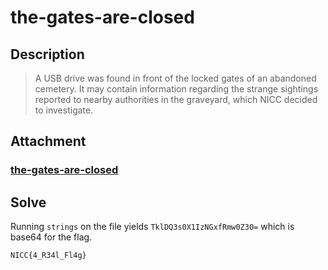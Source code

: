 # the-gates-are-closed

## Description
> A USB drive was found in front of the locked gates of an abandoned cemetery. It may contain information regarding the strange sightings reported to nearby authorities in the graveyard, which NICC decided to investigate.

## Attachment
### [the-gates-are-closed](./the-gates-are-closed)

## Solve
Running `strings` on the file yields `TklDQ3s0X1IzNGxfRmw0Z30=` which is base64 for the flag.

`NICC{4_R34l_Fl4g}`
